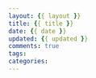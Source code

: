 ```yaml
---
layout: {{ layout }}
title: {{ title }}
date: {{ date }}
updated: {{ updated }}
comments: true
tags:
categories:
---
```


